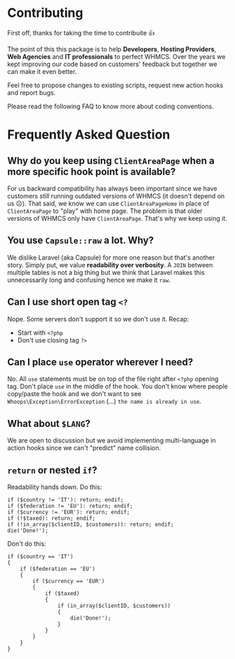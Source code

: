 # Contributing

First off, thanks for taking the time to contribuite 👍

The point of this this package is to help **Developers**, **Hosting Providers**, **Web Agencies** and **IT professionals** to perfect WHMCS. Over the years we kept improving our code based on customers' feedback but together we can make it even better.

Feel free to propose changes to existing scripts, request new action hooks and report bugs.

Please read the following FAQ to know more about coding conventions.

# Frequently Asked Question

## Why do you keep using `ClientAreaPage` when a more specific hook point is available?

For us backward compatibility has always been important since we have customers still running outdated versions of WHMCS (it doesn't depend on us ☹️). That said, we know we can use `ClientAreaPageHome` in place of `ClientAreaPage` to "play" with home page. The problem is that older versions of WHMCS only have `ClientAreaPage`. That's why we keep using it.

## You use `Capsule::raw` a lot. Why?

We dislike Laravel (aka Capsule) for more one reason but that's another story. Simply put, we value **readability over verbosity**. A `JOIN` between multiple tables is not a big thing but we think that Laravel makes this unnecessarily long and confusing hence we make it `raw`.

## Can I use short open tag `<?`

Nope. Some servers don't support it so we don't use it. Recap:

* Start with `<?php`
* Don't use closing tag `?>`

## Can I place `use` operator wherever I need?

No. All `use` statements must be on top of the file right after `<?php` opening tag. Don't place `use` in the middle of the hook. You don't know where people copy/paste the hook and we don't want to see `Whoops\Exception\ErrorException` (...) `the name is already in use`.


## What about `$LANG`?

We are open to discussion but we avoid implementing multi-language in action hooks since we can't "predict" name collision.

## `return` or nested `if`?

Readability hands down. Do this:

```
if ($country != 'IT'): return; endif;
if ($federation != 'EU'): return; endif;
if ($currency != 'EUR'): return; endif;
if (!$taxed): return; endif;
if (!in_array($clientID, $customers)): return; endif;
die('Done!');
```

Don't do this:

```
if ($country == 'IT')
{
    if ($federation == 'EU')
    {
        if ($currency == 'EUR')
        {
            if ($taxed)
            {
                if (in_array($clientID, $customers))
                {
                    die('Done!');
                }
            }
        }
    }
}
```
